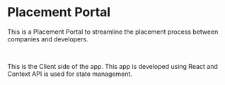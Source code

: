 # Placement Portal

This is a Placement Portal to streamline the placement process between companies and developers.

<br>

This is the Client side of the app. This app is developed using React and Context API is used for state management.
